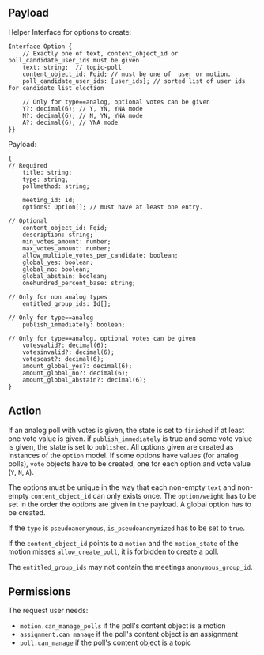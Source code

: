 ## Payload

Helper Interface for options to create:
```
Interface Option {
    // Exactly one of text, content_object_id or poll_candidate_user_ids must be given
    text: string;  // topic-poll
    content_object_id: Fqid; // must be one of  user or motion.
    poll_candidate_user_ids: [user_ids]; // sorted list of user ids for candidate list election

    // Only for type==analog, optional votes can be given
    Y?: decimal(6); // Y, YN, YNA mode
    N?: decimal(6); // N, YN, YNA mode
    A?: decimal(6); // YNA mode
}}
```

Payload:
```
{
// Required
    title: string;
    type: string;
    pollmethod: string;

    meeting_id: Id;
    options: Option[]; // must have at least one entry.

// Optional
    content_object_id: Fqid;
    description: string;
    min_votes_amount: number;
    max_votes_amount: number;
    allow_multiple_votes_per_candidate: boolean;
    global_yes: boolean;
    global_no: boolean;
    global_abstain: boolean;
    onehundred_percent_base: string;

// Only for non analog types
    entitled_group_ids: Id[];

// Only for type==analog
    publish_immediately: boolean;

// Only for type==analog, optional votes can be given
    votesvalid?: decimal(6);
    votesinvalid?: decimal(6);
    votescast?: decimal(6);
    amount_global_yes?: decimal(6);
    amount_global_no?: decimal(6);
    amount_global_abstain?: decimal(6);
}
```

## Action
If an analog poll with votes is given, the state is set to `finished` if at least one vote value is given. if `publish_immediately` is true and some vote value is given, the state is set to `published`. All options given are created as instances of the `option` model. If some options have values (for analog polls), `vote` objects have to be created, one for each option and vote value (`Y`, `N`, `A`).

The options must be unique in the way that each non-empty `text` and non-empty `content_object_id` can only exists once. The `option/weight` has to be set in the order the options are given in the payload. A global option has to be created.

If the `type` is `pseudoanonymous`, `is_pseudoanonymized` has to be set to `true`.

If the `content_object_id` points to a `motion` and the `motion_state` of the motion misses `allow_create_poll`, it is forbidden to create a poll.

The `entitled_group_ids` may not contain the meetings `anonymous_group_id`.

## Permissions
The request user needs:
- `motion.can_manage_polls` if the poll's content object is a motion
- `assignment.can_manage` if the poll's content object is an assignment
- `poll.can_manage` if the poll's content object is a topic
